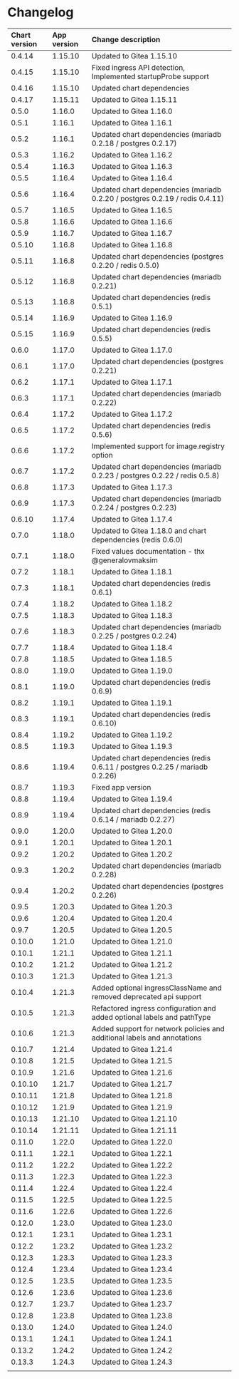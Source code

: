 # Changelog

| Chart version | App version | Change description |
| :------------ | :---------- | :----------------- |
| 0.4.14 | 1.15.10 | Updated to Gitea 1.15.10 |
| 0.4.15 | 1.15.10 | Fixed ingress API detection, Implemented startupProbe support |
| 0.4.16 | 1.15.10 | Updated chart dependencies |
| 0.4.17 | 1.15.11 | Updated to Gitea 1.15.11 |
| 0.5.0 | 1.16.0 | Updated to Gitea 1.16.0 |
| 0.5.1 | 1.16.1 | Updated to Gitea 1.16.1 |
| 0.5.2 | 1.16.1 | Updated chart dependencies (mariadb 0.2.18 / postgres 0.2.17) |
| 0.5.3 | 1.16.2 | Updated to Gitea 1.16.2 |
| 0.5.4 | 1.16.3 | Updated to Gitea 1.16.3 |
| 0.5.5 | 1.16.4 | Updated to Gitea 1.16.4 |
| 0.5.6 | 1.16.4 | Updated chart dependencies (mariadb 0.2.20 / postgres 0.2.19 / redis 0.4.11) |
| 0.5.7 | 1.16.5 | Updated to Gitea 1.16.5 |
| 0.5.8 | 1.16.6 | Updated to Gitea 1.16.6 |
| 0.5.9 | 1.16.7 | Updated to Gitea 1.16.7 |
| 0.5.10 | 1.16.8 | Updated to Gitea 1.16.8 |
| 0.5.11 | 1.16.8 | Updated chart dependencies (postgres 0.2.20 / redis 0.5.0) |
| 0.5.12 | 1.16.8 | Updated chart dependencies (mariadb 0.2.21) |
| 0.5.13 | 1.16.8 | Updated chart dependencies (redis 0.5.1) |
| 0.5.14 | 1.16.9 | Updated to Gitea 1.16.9 |
| 0.5.15 | 1.16.9 | Updated chart dependencies (redis 0.5.5) |
| 0.6.0 | 1.17.0 | Updated to Gitea 1.17.0 |
| 0.6.1 | 1.17.0 | Updated chart dependencies (postgres 0.2.21) |
| 0.6.2 | 1.17.1 | Updated to Gitea 1.17.1 |
| 0.6.3 | 1.17.1 | Updated chart dependencies (mariadb 0.2.22) |
| 0.6.4 | 1.17.2 | Updated to Gitea 1.17.2 |
| 0.6.5 | 1.17.2 | Updated chart dependencies (redis 0.5.6) |
| 0.6.6 | 1.17.2 | Implemented support for image.registry option |
| 0.6.7 | 1.17.2 | Updated chart dependencies (mariadb 0.2.23 / postgres 0.2.22 / redis 0.5.8) |
| 0.6.8 | 1.17.3 | Updated to Gitea 1.17.3 |
| 0.6.9 | 1.17.3 | Updated chart dependencies (mariadb 0.2.24 / postgres 0.2.23) |
| 0.6.10 | 1.17.4 | Updated to Gitea 1.17.4 |
| 0.7.0 | 1.18.0 | Updated to Gitea 1.18.0 and chart dependencies (redis 0.6.0) |
| 0.7.1 | 1.18.0 | Fixed values documentation - thx @generalovmaksim |
| 0.7.2 | 1.18.1 | Updated to Gitea 1.18.1 |
| 0.7.3 | 1.18.1 | Updated chart dependencies (redis 0.6.1) |
| 0.7.4 | 1.18.2 | Updated to Gitea 1.18.2 |
| 0.7.5 | 1.18.3 | Updated to Gitea 1.18.3 |
| 0.7.6 | 1.18.3 | Updated chart dependencies (mariadb 0.2.25 / postgres 0.2.24) |
| 0.7.7 | 1.18.4 | Updated to Gitea 1.18.4 |
| 0.7.8 | 1.18.5 | Updated to Gitea 1.18.5 |
| 0.8.0 | 1.19.0 | Updated to Gitea 1.19.0 |
| 0.8.1 | 1.19.0 | Updated chart dependencies (redis 0.6.9) |
| 0.8.2 | 1.19.1 | Updated to Gitea 1.19.1 |
| 0.8.3 | 1.19.1 | Updated chart dependencies (redis 0.6.10) |
| 0.8.4 | 1.19.2 | Updated to Gitea 1.19.2 |
| 0.8.5 | 1.19.3 | Updated to Gitea 1.19.3 |
| 0.8.6 | 1.19.4 | Updated chart dependencies (redis 0.6.11 / postgres 0.2.25 / mariadb 0.2.26) |
| 0.8.7 | 1.19.3 | Fixed app version |
| 0.8.8 | 1.19.4 | Updated to Gitea 1.19.4 |
| 0.8.9 | 1.19.4 | Updated chart dependencies (redis 0.6.14 / mariadb 0.2.27) |
| 0.9.0 | 1.20.0 | Updated to Gitea 1.20.0 |
| 0.9.1 | 1.20.1 | Updated to Gitea 1.20.1 |
| 0.9.2 | 1.20.2 | Updated to Gitea 1.20.2 |
| 0.9.3 | 1.20.2 | Updated chart dependencies (mariadb 0.2.28) |
| 0.9.4 | 1.20.2 | Updated chart dependencies (postgres 0.2.26) |
| 0.9.5 | 1.20.3 | Updated to Gitea 1.20.3 |
| 0.9.6 | 1.20.4 | Updated to Gitea 1.20.4 |
| 0.9.7 | 1.20.5 | Updated to Gitea 1.20.5 |
| 0.10.0 | 1.21.0 | Updated to Gitea 1.21.0 |
| 0.10.1 | 1.21.1 | Updated to Gitea 1.21.1 |
| 0.10.2 | 1.21.2 | Updated to Gitea 1.21.2 |
| 0.10.3 | 1.21.3 | Updated to Gitea 1.21.3 |
| 0.10.4 | 1.21.3 | Added optional ingressClassName and removed deprecated api support |
| 0.10.5 | 1.21.3 | Refactored ingress configuration and added optional labels and pathType |
| 0.10.6 | 1.21.3 | Added support for network policies and additional labels and annotations |
| 0.10.7 | 1.21.4 | Updated to Gitea 1.21.4 |
| 0.10.8 | 1.21.5 | Updated to Gitea 1.21.5 |
| 0.10.9 | 1.21.6 | Updated to Gitea 1.21.6 |
| 0.10.10 | 1.21.7 | Updated to Gitea 1.21.7 |
| 0.10.11 | 1.21.8 | Updated to Gitea 1.21.8 |
| 0.10.12 | 1.21.9 | Updated to Gitea 1.21.9 |
| 0.10.13 | 1.21.10 | Updated to Gitea 1.21.10 |
| 0.10.14 | 1.21.11 | Updated to Gitea 1.21.11 |
| 0.11.0 | 1.22.0 | Updated to Gitea 1.22.0 |
| 0.11.1 | 1.22.1 | Updated to Gitea 1.22.1 |
| 0.11.2 | 1.22.2 | Updated to Gitea 1.22.2 |
| 0.11.3 | 1.22.3 | Updated to Gitea 1.22.3 |
| 0.11.4 | 1.22.4 | Updated to Gitea 1.22.4 |
| 0.11.5 | 1.22.5 | Updated to Gitea 1.22.5 |
| 0.11.6 | 1.22.6 | Updated to Gitea 1.22.6 |
| 0.12.0 | 1.23.0 | Updated to Gitea 1.23.0 |
| 0.12.1 | 1.23.1 | Updated to Gitea 1.23.1 |
| 0.12.2 | 1.23.2 | Updated to Gitea 1.23.2 |
| 0.12.3 | 1.23.3 | Updated to Gitea 1.23.3 |
| 0.12.4 | 1.23.4 | Updated to Gitea 1.23.4 |
| 0.12.5 | 1.23.5 | Updated to Gitea 1.23.5 |
| 0.12.6 | 1.23.6 | Updated to Gitea 1.23.6 |
| 0.12.7 | 1.23.7 | Updated to Gitea 1.23.7 |
| 0.12.8 | 1.23.8 | Updated to Gitea 1.23.8 |
| 0.13.0 | 1.24.0 | Updated to Gitea 1.24.0 |
| 0.13.1 | 1.24.1 | Updated to Gitea 1.24.1 |
| 0.13.2 | 1.24.2 | Updated to Gitea 1.24.2 |
| 0.13.3 | 1.24.3 | Updated to Gitea 1.24.3 |
| | | |
